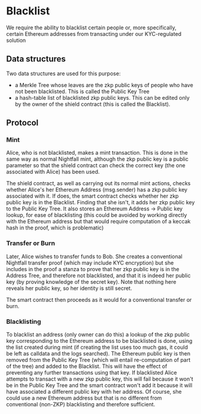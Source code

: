 # Blacklist

We require the ability to blacklist certain people or, more specifically, certain Ethereum addresses
from transacting under our KYC-regulated solution

## Data structures

Two data structures are used for this purpose:

-   a Merkle Tree whose leaves are the zkp public keys of people who have not been blacklisted. This
  is called the Public Key Tree
-   a hash-table list of blacklisted zkp public keys. This can be edited only by the owner of the
  shield contract (this is called the Blacklist).

## Protocol

### Mint

Alice, who is not blacklisted, makes a mint transaction. This is done in the same way as normal
Nightfall mint, although the zkp public key is a public parameter so that the shield contract can
check the correct key (the one associated with Alice) has been used.

The shield contract, as well as carrying out its normal mint actions, checks whether Alice's her
Ethereum Address (msg.sender) has a zkp public key associated with it. If does, the smart contract
checks whether her zkp public key is in the Blacklist. Finding that she isn't, it adds her zkp
public key to the Public Key Tree. It also stores an Ethereum Address -> Public key lookup, for ease
of blacklisting (this could be avoided by working directly with the Ethereum address but that would
require computation of a keccak hash in the proof, which is problematic)

### Transfer or Burn

Later, Alice wishes to transfer funds to Bob. She creates a conventional Nightfall transfer proof
(which may include KYC encryption) but she includes in the proof a stanza to prove that her zkp
public key is in the Address Tree, and therefore not blacklisted, and that it is indeed her public
key (by proving knowledge of the secret key). Note that nothing here reveals her public key, so her
identity is still secret.

The smart contract then proceeds as it would for a conventional transfer or burn.

### Blacklisting

To blacklist an address (only owner can do this) a lookup of the zkp public key corresponding to the
Ethereum address to be blacklisted is done, using the list created during mint (if creating the list
uses too much gas, it could be left as calldata and the logs searched). The Ethereum public key is
then removed from the Public Key Tree (which will entail re-computation of part of the tree) and
added to the Blacklist. This will have the effect of preventing any further transactions using that
key. If blacklisted Alice attempts to transact with a new zkp public key, this will fail because it
won't be in the Public Key Tree and the smart contract won't add it because it will have associated
a different public key with her address. Of course, she could use a new Ethereum address but that is
no different from conventional (non-ZKP) blacklisting and therefore sufficient.
